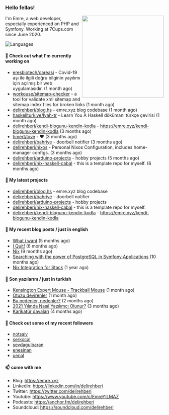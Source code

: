 <h3>Hello fellas!</h3>
 

<img align="right" src="https://media.giphy.com/media/ZE6HYckyroMWwSp11C/giphy-downsized.gif" width="260">

I'm Emre, a web developer, especially experienced on PHP and Symfony. Working at 7Cups.com since June 2020. 

![Languages](https://github-readme-stats.vercel.app/api/top-langs/?username=delirehberi&layout=compact)

#### 👷 Check out what I'm currently working on

- [eresbiotech/careasi](https://github.com/eresbiotech/careasi) - Covid-19 aşı ile ilgili doğru bilginin yayılımı için açılmış bir web uygulamasıdır. (1 month ago)
- [workouse/sitemap-checker](https://github.com/workouse/sitemap-checker) - a tool for validate xml sitemap and sitemap index files for broken links (1 month ago)
- [delirehberi/blog.hs](https://github.com/delirehberi/blog.hs) - emre.xyz blog codebase  (1 month ago)
- [haskellturkiye/lyah-tr](https://github.com/haskellturkiye/lyah-tr) - Learn You A Haskell dökümanı türkçe çevirisi (1 month ago)
- [delirehberi/kendi-blogunu-kendin-kodla](https://github.com/delirehberi/kendi-blogunu-kendin-kodla) - https://emre.xyz/kendi-blogunu-kendin-kodla (3 months ago)
- [hmert/love](https://github.com/hmert/love) - :heart: (3 months ago)
- [delirehberi/bahriye](https://github.com/delirehberi/bahriye) - doorbell notifier (3 months ago)
- [delirehberi/nixos](https://github.com/delirehberi/nixos) - Personal Nixos Configuration, includes home-manager configs. (3 months ago)
- [delirehberi/arduino-projects](https://github.com/delirehberi/arduino-projects) - hobby projects (5 months ago)
- [delirehberi/nix-haskell-cabal](https://github.com/delirehberi/nix-haskell-cabal) - this is a template repo for myself. (6 months ago)

#### 🌱 My latest projects

- [delirehberi/blog.hs](https://github.com/delirehberi/blog.hs) - emre.xyz blog codebase 
- [delirehberi/bahriye](https://github.com/delirehberi/bahriye) - doorbell notifier
- [delirehberi/arduino-projects](https://github.com/delirehberi/arduino-projects) - hobby projects
- [delirehberi/nix-haskell-cabal](https://github.com/delirehberi/nix-haskell-cabal) - this is a template repo for myself.
- [delirehberi/kendi-blogunu-kendin-kodla](https://github.com/delirehberi/kendi-blogunu-kendin-kodla) - https://emre.xyz/kendi-blogunu-kendin-kodla

#### 📜 My recent blog posts / just in english

- [What i want](https://emre.xyz/what-i-want) (5 months ago)
- [I Quit!](https://emre.xyz/i-quit) (6 months ago)
- [Nix](https://emre.xyz/nix) (9 months ago)
- [Searching with the power of PostgreSQL in Symfony Applications](https://emre.xyz/searching-with-the-power-of-postgresql-in-symfony-applications) (10 months ago)
- [Nix Integration for Stack](https://emre.xyz/nix-integration-for-stack) (1 year ago)

#### 📜 Son yazılarım / just in turkish

- [Kensington Expert Mouse - Trackball Mouse](https://emre.xyz/kensington-expert-mouse-trackball-mouse) (1 month ago)
- [Otuzu devirenler](https://emre.xyz/otuzu-devirenler) (1 month ago)
- [Bu nedenler, nedenler?](https://emre.xyz/bu-nedenler-nedenler) (2 months ago)
- [2021 Yılında Nasıl Yazılımcı Olunur?](https://emre.xyz/2021-yilinda-nasil-yazilimci-olunur) (3 months ago)
- [Karikatür davaları](https://emre.xyz/karikatur-davalari) (4 months ago)

#### 👯 Check out some of my recent followers

- [notsaiv](https://github.com/notsaiv)
- [serkocal](https://github.com/serkocal)
- [sevdagulbaran](https://github.com/sevdagulbaran)
- [enesinan](https://github.com/enesinan)
- [uenal](https://github.com/uenal)

#### 📫 come with me

- Blog: https://emre.xyz
- Linkedin: https://linkedin.com/in/delirehberi
- Twitter: https://twitter.com/delirehberi
- Youtube: https://www.youtube.com/c/EmreYILMAZ
- Podcasts: https://anchor.fm/delirehberi
- Soundcloud: https://soundcloud.com/delirehberi



